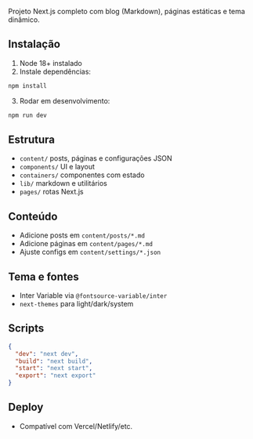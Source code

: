 Projeto Next.js completo com blog (Markdown), páginas estáticas e tema dinâmico.

## Instalação

1. Node 18+ instalado
2. Instale dependências:

```bash
npm install
```

3. Rodar em desenvolvimento:

```bash
npm run dev
```

## Estrutura

- `content/` posts, páginas e configurações JSON
- `components/` UI e layout
- `containers/` componentes com estado
- `lib/` markdown e utilitários
- `pages/` rotas Next.js

## Conteúdo

- Adicione posts em `content/posts/*.md`
- Adicione páginas em `content/pages/*.md`
- Ajuste configs em `content/settings/*.json`

## Tema e fontes

- Inter Variable via `@fontsource-variable/inter`
- `next-themes` para light/dark/system

## Scripts

```json
{
  "dev": "next dev",
  "build": "next build",
  "start": "next start",
  "export": "next export"
}
```

## Deploy

- Compatível com Vercel/Netlify/etc.
